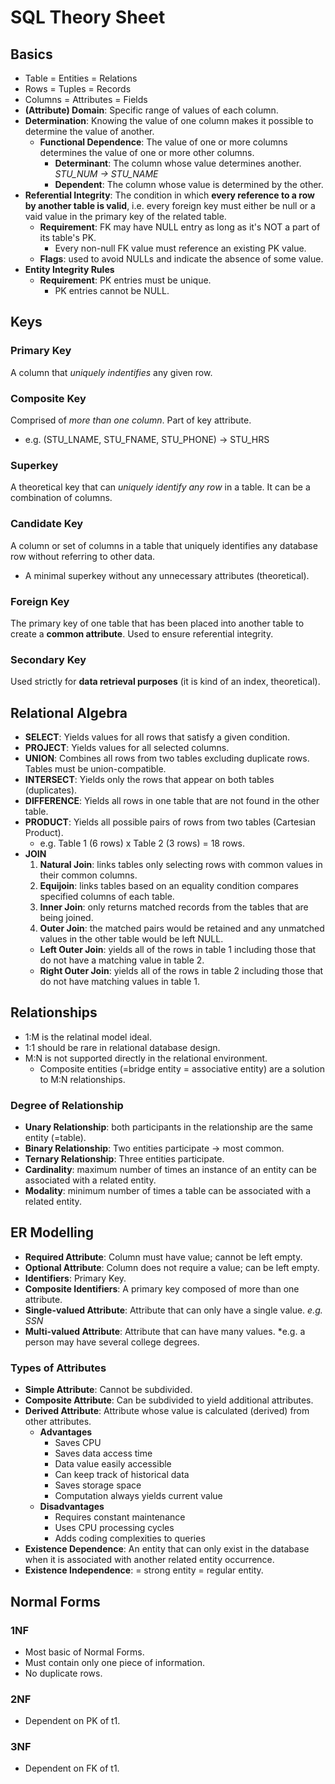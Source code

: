 # SQL Theory Sheet
## Basics
- Table = Entities = Relations
- Rows = Tuples = Records
- Columns = Attributes = Fields
- **(Attribute) Domain**: Specific range of values of each column.
- **Determination**: Knowing the value of one column makes it possible to determine the value of another.  
  - **Functional Dependence**: The value of one or more columns determines the value of one or more other columns.  
    - **Determinant**: The column whose value determines another.  
                      *STU_NUM -> STU_NAME*
    - **Dependent**: The column whose value is determined by the other.  
- **Referential Integrity**: The condition in which **every reference to a row by another table is valid**, i.e. every foreign key must either be null or a vaid value in the primary key of the related table.  
  - **Requirement**: FK may have NULL entry as long as it's NOT a part of its table's PK.
    - Every non-null FK value must reference an existing PK value.  
  - **Flags**: used to avoid NULLs and indicate the absence of some value.  
- **Entity Integrity Rules**  
  - **Requirement**: PK entries must be unique.
    - PK entries cannot be NULL.
## Keys
### Primary Key
A column that *uniquely indentifies* any given row.
### Composite Key
Comprised of *more than one column*. Part of key attribute.  
- e.g. (STU_LNAME, STU_FNAME, STU_PHONE) -> STU_HRS
### Superkey
A theoretical key that can *uniquely identify any row* in a table. It can be a combination of columns. 
### Candidate Key
A column or set of columns in a table that uniquely identifies any database row without referring to other data.
  - A minimal superkey without any unnecessary attributes (theoretical).
### Foreign Key
The primary key of one table that has been placed into another table to create a **common attribute**. Used to ensure referential integrity.
### Secondary Key
Used strictly for **data retrieval purposes** (it is kind of an index, theoretical).

## Relational Algebra
- **SELECT**: Yields values for all rows that satisfy a given condition.
- **PROJECT**: Yields values for all selected columns.
- **UNION**: Combines all rows from two tables excluding duplicate rows. Tables must be union-compatible.
- **INTERSECT**: Yields only the rows that appear on both tables (duplicates).
- **DIFFERENCE**: Yields all rows in one table that are not found in the other table.
- **PRODUCT**: Yields all possible pairs of rows from two tables (Cartesian Product).  
  - e.g. Table 1 (6 rows) x Table 2 (3 rows) = 18 rows. 
- **JOIN**
  1. **Natural Join**: links tables only selecting rows with common values in their common columns.
  2. **Equijoin**: links tables based on an equality condition compares specified columns of each table.
  3. **Inner Join**: only returns matched records from the tables that are being joined.
  4. **Outer Join**: the matched pairs would be retained and any unmatched values in the other table would be left NULL.  
    - **Left Outer Join**: yields all of the rows in table 1 including those that do not have a matching value in table 2.
    - **Right Outer Join**: yields all of the rows in table 2 including those that do not have matching values in table 1.
    
## Relationships
- 1:M is the relatinal model ideal.
- 1:1 should be rare in relational database design.
- M:N is not supported directly in the relational environment.
  - Composite entities (=bridge entity = associative entity) are a solution to M:N relationships.
### Degree of Relationship
- **Unary Relationship**: both participants in the relationship are the same entity (=table).
- **Binary Relationship**: Two entities participate -> most common.
- **Ternary Relationship**: Three entities participate.
- **Cardinality**: maximum number of times an instance of an entity can be associated with a related entity.
- **Modality**: minimum number of times a table can be associated with a related entity.

## ER Modelling
- **Required Attribute**: Column must have value; cannot be left empty.
- **Optional Attribute**: Column does not require a value; can be left empty.
- **Identifiers**: Primary Key.
- **Composite Identifiers**: A primary key composed of more than one attribute.
- **Single-valued Attribute**: Attribute that can only have a single value. *e.g. SSN*
- **Multi-valued Attribute**: Attribute that can have many values. *e.g. a person may have several college degrees.

### Types of Attributes
- **Simple Attribute**: Cannot be subdivided.
- **Composite Attribute**: Can be subdivided to yield additional attributes.
- **Derived Attribute**: Attribute whose value is calculated (derived) from other attributes.
  - **Advantages**
    - Saves CPU
    - Saves data access time
    - Data value easily accessible
    - Can keep track of historical data
    - Saves storage space
    - Computation always yields current value
  - **Disadvantages**
    - Requires constant maintenance
    - Uses CPU processing cycles
    - Adds coding complexities to queries
- **Existence Dependence**: An entity that can only exist in the database when it is associated with another related entity occurrence.
- **Existence Independence**: = strong entity = regular entity.
## Normal Forms
### 1NF
- Most basic of Normal Forms.
- Must contain only one piece of information.
- No duplicate rows.

### 2NF
- Dependent on PK of t1.

### 3NF
- Dependent on FK of t1.
